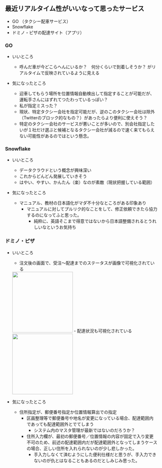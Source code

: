 ## 最近リアルタイム性がいいなって思ったサービス

- GO （タクシー配車サービス）
- Snowflake
- ドミノ・ピザの配達サイト（アプリ）


### GO
- いいところ
  - 呼んだ車が今どこらへんにいるか？　何分くらいで到着しそうか？ がリアルタイムで反映されているように見える   

- 気になったところ
  - 迎車してもらう場所を位置情報自動検出して指定することが可能だが、運転手さんにはずれてつたわっているっぽい？
   - 私が指定ミスった？
  - 現状、特定タクシー会社を指定可能だが、逆のこのタクシー会社は除外（Twitterのブロック的なもの？）があったらより便利に使えそう？
   - 特定のタクシー会社のサービスが悪いことが多いので、別会社指定したいが１社だけ選ぶと候補となるタクシー会社が減るので速く来てもらえない可能性があるのではという懸念。

### Snowflake
- いいところ
    - データクラウドという概念が興味深い
    - これからどんどん発展していきそう
    - はやい、やすい、かんたん（楽）なのが素敵（現状把握している範囲）

- 気になったところ
    - マニュアル、教材の日本語化がマダ不十分なところがある印象あり
      - マニュアルに対してプルリク的なことをして、修正依頼できたら協力するのになってふと思った。
        - 純粋に、英語そこまで得意ではないから日本語整備されるとうれしいなというお気持ち
      
### ドミノ・ピザ
- いいところ
   - 注文後の画面で、受注〜配達までのステータスが画像で可視化されている
   <img src="https://user-images.githubusercontent.com/56843306/113920692-14c8a000-9820-11eb-88e2-374ce52f2253.png" width="200px">  
   - 配達状況も可視化されている       
   <img src="https://user-images.githubusercontent.com/56843306/113920772-31fd6e80-9820-11eb-8686-adf2d1ae70c7.png" width="200px">  


- 気になったところ
   - 住所指定が、郵便番号指定か位置情報算出での指定
      - 区画整理等で郵便番号や地名が変更になっている場合、配達範囲内であっても配達範囲外とでてしまう
        - システム内のマスタ管理が最新ではないのだろうか？
      - 住所入力欄が、最初の郵便番号／位置情報の内容が固定で入り変更不可のため、前述の配達範囲内だが配達範囲外となってしまうケースの場合、正しい住所を入れられないのが少し悲しかった。
        - 手入力しなくて済むようにした便利仕様だと思うが、手入力できないのが仇とはなることもあるのだとしみじみ思った。
